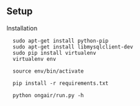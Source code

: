 ## Setup ##
  Installation

  ```
    sudo apt-get install python-pip
    sudo apt-get install libmysqlclient-dev
    sudo pip install virtualenv
    virtualenv env

    source env/bin/activate
    
    pip install -r requirements.txt
  ```


  ```
    python ongair/run.py -h
  ```
